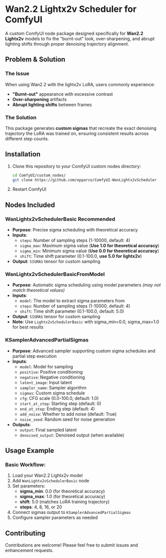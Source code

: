 # Wan2.2 Lightx2v Scheduler for ComfyUI

A custom ComfyUI node package designed specifically for **Wan2.2 Lightx2v** models to fix the "burnt-out" look, over-sharpening, and abrupt lighting shifts through proper denoising trajectory alignment.

## Problem & Solution

### The Issue
When using Wan2.2 with the lightx2v LoRA, users commonly experience:
- **"Burnt-out"** appearance with excessive contrast
- **Over-sharpening** artifacts  
- **Abrupt lighting shifts** between frames

### The Solution
This package generates **custom sigmas** that recreate the exact denoising trajectory the LoRA was trained on, ensuring consistent results across different step counts.

## Installation

1. Clone this repository to your ComfyUI custom nodes directory:
   ```bash
   cd ComfyUI/custom_nodes/
   git clone https://github.com/opparco/ComfyUI-WanLightx2vScheduler
   ```

2. Restart ComfyUI

## Nodes Included

### WanLightx2vSchedulerBasic **Recommended**
- **Purpose**: Precise sigma scheduling with theoretical accuracy
- **Inputs**:
  - `steps`: Number of sampling steps (1-10000, default: 4)
  - `sigma_max`: Maximum sigma value (**Use 1.0 for theoretical accuracy**)
  - `sigma_min`: Minimum sigma value (**Use 0.0 for theoretical accuracy**)
  - `shift`: Time shift parameter (0.1-100.0, **use 5.0 for lightx2v**)
- **Output**: `SIGMAS` tensor for custom sampling

### WanLightx2vSchedulerBasicFromModel
- **Purpose**: Automatic sigma scheduling using model parameters *(may not match theoretical values)*
- **Inputs**:
  - `model`: The model to extract sigma parameters from
  - `steps`: Number of sampling steps (1-10000, default: 4)
  - `shift`: Time shift parameter (0.1-100.0, default: 5.0)
- **Output**: `SIGMAS` tensor for custom sampling
- **Note**: Use `Lightx2vSchedulerBasic` with sigma_min=0.0, sigma_max=1.0 for best results

### KSamplerAdvancedPartialSigmas
- **Purpose**: Advanced sampler supporting custom sigma schedules and partial step execution
- **Inputs**:
  - `model`: Model for sampling
  - `positive`: Positive conditioning
  - `negative`: Negative conditioning
  - `latent_image`: Input latent
  - `sampler_name`: Sampler algorithm
  - `sigmas`: Custom sigma schedule
  - `cfg`: CFG scale (0.0-100.0, default: 1.0)
  - `start_at_step`: Starting step (default: 0)
  - `end_at_step`: Ending step (default: 4)
  - `add_noise`: Whether to add noise (default: True)
  - `noise_seed`: Random seed for noise generation
- **Outputs**: 
  - `output`: Final sampled latent
  - `denoised_output`: Denoised output (when available)

## Usage Example

### Basic Workflow:
1. Load your Wan2.2 Lightx2v model
2. Add `WanLightx2vSchedulerBasic` node
3. Set parameters:
   - **sigma_min**: 0.0 (for theoretical accuracy)
   - **sigma_max**: 1.0 (for theoretical accuracy) 
   - **shift**: 5.0 (matches LoRA training trajectory)
   - **steps**: 4, 8, 16, or 20
4. Connect sigmas output to `KSamplerAdvancedPartialSigmas`
5. Configure sampler parameters as needed

## Contributing

Contributions are welcome! Please feel free to submit issues and enhancement requests.
